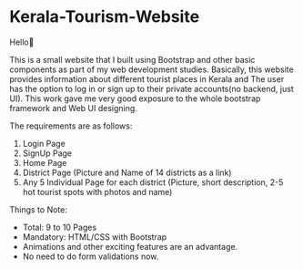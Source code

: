 # Kerala-Tourism-Website
Hello👋

This is a small website that I built using Bootstrap and other basic components as part of my web development studies. Basically, this website provides information about different tourist places in Kerala and The user has the option to log in or sign up to their private accounts(no backend, just UI).
This work gave me very good exposure to the whole bootstrap framework and Web UI designing.

The requirements are as follows:
1. Login Page
2. SignUp Page
3. Home Page
4. District Page (Picture and Name of 14 districts as a link)
5. Any 5 Individual Page for each district (Picture, short description, 2-5 hot tourist spots with photos and name)

Things to Note:
* Total: 9 to 10 Pages
* Mandatory: HTML/CSS with Bootstrap
* Animations and other exciting features are an advantage.
* No need to do form validations now. 

